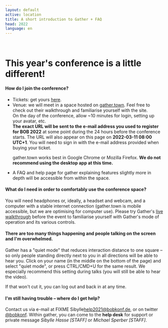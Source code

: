 ```yaml
---
layout: default
active: location
title: A short introduction to Gather + FAQ
head: 2022
language: en
---
```


 
<div class="container">
  <div class="main" ><p>&nbsp;</p>
           <h1>This year's conference is a little different!</h1>

<h4>How do I join the conference?</h4>
<ul><li>Tickets: get yours <a href="https://ti.to/bob/bob2022/" target="_blank">here</a>.</li>
<li>Venue: we will meet in a space hosted on
  <a href="https://gather.town" target="_blank">gather.town</a>. Feel free to check out their walkthrough and familiarise yourself with the site.<br />
On the day of the conference, allow ~10 minutes for login, setting up your avatar, etc.<br />
<strong>The exact URL will be sent to the e-mail address you used to register for BOB 2022</strong> at some point during the 24 hours
  before the conference starts. The URL will also appear on this page on <strong>2022-03-11
  08:00 UTC+1</strong>. You will need to sign in with the e-mail address provided when buying your ticket.<br />
	   
gather.town works best in Google Chrome or Mozilla Firefox. <strong>We do not recommend using the desktop app at this time.</strong></li>
<li>A FAQ and help page for gather explaining features slightly more in depth will be accessible from within the space.</li></ul>


<h4>What do I need in order to comfortably use the conference space?</h4>
<p> You will need headphones or, ideally, a headset and webcam, and a computer with
a stable internet connection (gather.town is mobile accessible, but we
are optimising for computer use).  Please try
Gather's <a href="https://gather.town/app/lgAy7dSoTjpXcnqy/Live%20Walkthrough"
target="_blank">live walkthrough</a> before the event to familiarise
yourself with Gather's mode of operation and its various
controls.</p>

<h4>There are too many things happening and people talking on the screen and I'm overwhelmed.</h4>
<p>Gather has a "quiet mode" that reduces interaction distance to one
square – so only people standing directly next to you in all
directions will be able to hear you. Click on your name (in the middle
on the bottom of the page) and select "quiet mode", or press
CTRL/CMD+U for the same result. We especially recommend this setting
during talks (you will still be able to hear the video).<br />

If that won't cut it, you can log out and back in at any time.</p>


<h4>I'm still having trouble – where do I get help?</h4>

<p>Contact us via e-mail at FIXME Sibylle<a href="mailto:help2021@bobkonf.de">help2021@bobkonf.de</a>, or on twitter <a href="https://twitter.com/BOBKonf" target="_blank">@bobkonf</a>.
Within gather, you can come to the <strong>help desk</strong> for support or private message <em>Sibylle Hasse [STAFF]</em> or <em>Michael Sperber [STAFF]</em>.</p>
</div>
</div>
